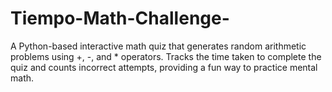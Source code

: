# Tiempo-Math-Challenge-
A Python-based interactive math quiz that generates random arithmetic problems using +, -, and * operators. Tracks the time taken to complete the quiz and counts incorrect attempts, providing a fun way to practice mental math.
